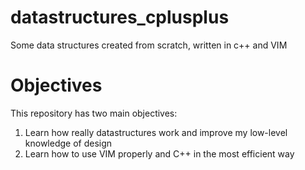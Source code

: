# datastructures_cplusplus
Some data structures created from scratch, written in c++ and VIM

# Objectives
This repository has two main objectives:
1. Learn how really datastructures work and improve my low-level knowledge of design
2. Learn how to use VIM properly and C++ in the most efficient way
